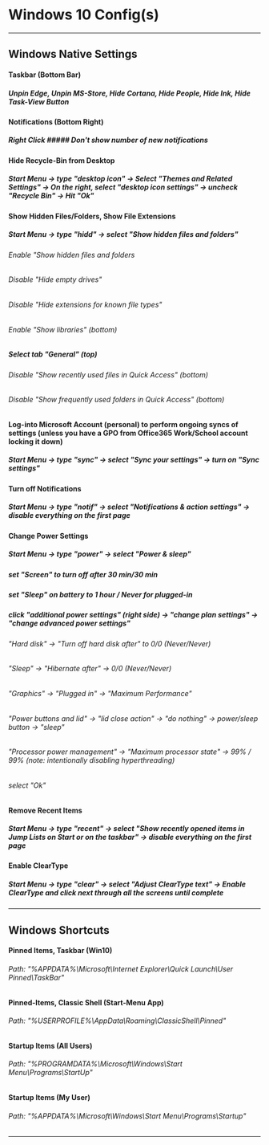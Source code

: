 # Windows 10 Config(s)

***

## Windows Native Settings

#### Taskbar (Bottom Bar)
##### Unpin Edge, Unpin MS-Store, Hide Cortana, Hide People, Hide Ink, Hide Task-View Button

#### Notifications (Bottom Right)
##### Right Click ##### Don't show number of new notifications

#### Hide Recycle-Bin from Desktop
##### Start Menu -> type "desktop icon" -> Select "Themes and Related Settings" -> On the right, select "desktop icon settings" -> uncheck "Recycle Bin" -> Hit "Ok"

#### Show Hidden Files/Folders, Show File Extensions
##### Start Menu -> type "hidd" -> select "Show hidden files and folders"
###### Enable "Show hidden files and folders
###### Disable "Hide empty drives"
###### Disable "Hide extensions for known file types"
###### Enable "Show libraries" (bottom)
##### Select tab "General" (top)
###### Disable "Show recently used files in Quick Access" (bottom)
###### Disable "Show frequently used folders in Quick Access" (bottom)

#### Log-into Microsoft Account (personal) to perform ongoing syncs of settings (unless you have a GPO from Office365 Work/School account locking it down)
##### Start Menu -> type "sync" -> select "Sync your settings" -> turn on "Sync settings"

#### Turn off Notifications
##### Start Menu -> type "notif" -> select "Notifications & action settings" -> disable everything on the first page

#### Change Power Settings
##### Start Menu -> type "power" -> select "Power & sleep"
##### set "Screen" to turn off after 30 min/30 min
##### set "Sleep" on battery to 1 hour / Never for plugged-in
##### click "additional power settings" (right side) -> "change plan settings" -> "change advanced power settings"
###### "Hard disk" -> "Turn off hard disk after" to 0/0 (Never/Never)
###### "Sleep" -> "Hibernate after" -> 0/0 (Never/Never)
###### "Graphics" -> "Plugged in" -> "Maximum Performance"
###### "Power buttons and lid" -> "lid close action" -> "do nothing" -> power/sleep button -> "sleep"
###### "Processor power management" -> "Maximum processor state" -> 99% / 99% (note: intentionally disabling hyperthreading)
###### select "Ok" 

#### Remove Recent Items
##### Start Menu -> type "recent" -> select "Show recently opened items in Jump Lists on Start or on the taskbar" -> disable everything on the first page

#### Enable ClearType
##### Start Menu -> type "clear" -> select "Adjust ClearType text" -> Enable ClearType and click next through all the screens until complete

***

## Windows Shortcuts

#### Pinned Items, Taskbar (Win10)
###### Path:  "%APPDATA%\Microsoft\Internet Explorer\Quick Launch\User Pinned\TaskBar"

#### Pinned-Items, Classic Shell (Start-Menu App)
###### Path:  "%USERPROFILE%\AppData\Roaming\ClassicShell\Pinned"

#### Startup Items (All Users)
###### Path:  "%PROGRAMDATA%\Microsoft\Windows\Start Menu\Programs\StartUp"

#### Startup Items (My User)
###### Path:  "%APPDATA%\Microsoft\Windows\Start Menu\Programs\Startup"

***
